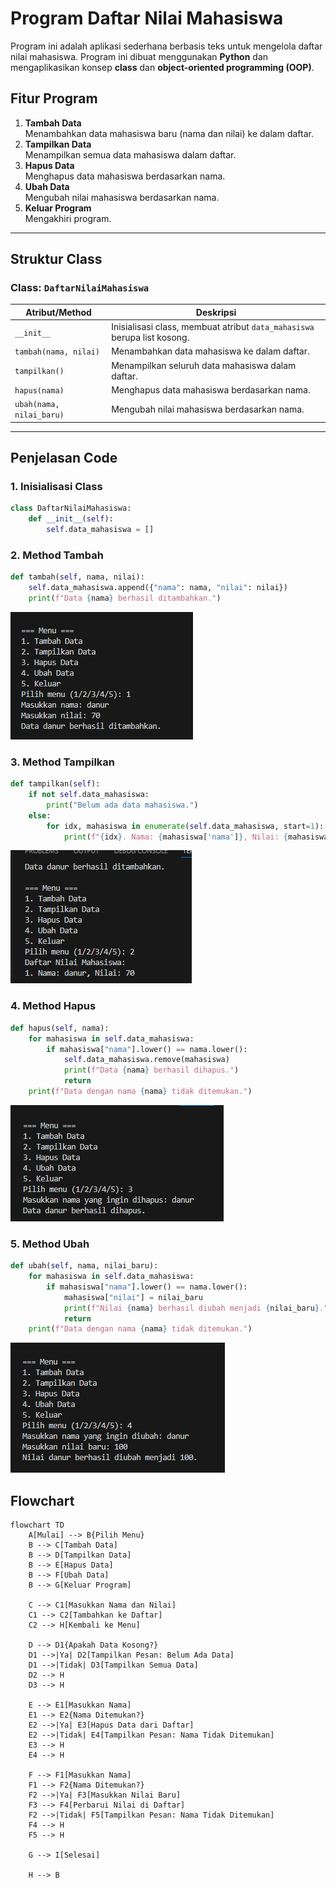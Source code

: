 # **Program Daftar Nilai Mahasiswa**

Program ini adalah aplikasi sederhana berbasis teks untuk mengelola daftar nilai mahasiswa. Program ini dibuat menggunakan **Python** dan mengaplikasikan konsep **class** dan **object-oriented programming (OOP)**.  

## **Fitur Program**
1. **Tambah Data**  
   Menambahkan data mahasiswa baru (nama dan nilai) ke dalam daftar.
2. **Tampilkan Data**  
   Menampilkan semua data mahasiswa dalam daftar.
3. **Hapus Data**  
   Menghapus data mahasiswa berdasarkan nama.
4. **Ubah Data**  
   Mengubah nilai mahasiswa berdasarkan nama.
5. **Keluar Program**  
   Mengakhiri program.

---

## **Struktur Class**

### **Class**: `DaftarNilaiMahasiswa`

| Atribut/Method   | Deskripsi                                                                 |
|-------------------|---------------------------------------------------------------------------|
| `__init__`        | Inisialisasi class, membuat atribut `data_mahasiswa` berupa list kosong. |
| `tambah(nama, nilai)` | Menambahkan data mahasiswa ke dalam daftar.                           |
| `tampilkan()`     | Menampilkan seluruh data mahasiswa dalam daftar.                        |
| `hapus(nama)`     | Menghapus data mahasiswa berdasarkan nama.                              |
| `ubah(nama, nilai_baru)` | Mengubah nilai mahasiswa berdasarkan nama.                         |

---

## **Penjelasan Code**

### 1. **Inisialisasi Class**
```python
class DaftarNilaiMahasiswa:
    def __init__(self):
        self.data_mahasiswa = []
```
### 2. **Method Tambah**
```python
def tambah(self, nama, nilai):
    self.data_mahasiswa.append({"nama": nama, "nilai": nilai})
    print(f"Data {nama} berhasil ditambahkan.")
```
![output](output/1.png)
### 3. **Method Tampilkan**
```python
def tampilkan(self):
    if not self.data_mahasiswa:
        print("Belum ada data mahasiswa.")
    else:
        for idx, mahasiswa in enumerate(self.data_mahasiswa, start=1):
            print(f"{idx}. Nama: {mahasiswa['nama']}, Nilai: {mahasiswa['nilai']}")

```
![output](output/2.png)
### 4. **Method Hapus**
```python
def hapus(self, nama):
    for mahasiswa in self.data_mahasiswa:
        if mahasiswa["nama"].lower() == nama.lower():
            self.data_mahasiswa.remove(mahasiswa)
            print(f"Data {nama} berhasil dihapus.")
            return
    print(f"Data dengan nama {nama} tidak ditemukan.")

```
![output](output/3.png)
### 5. **Method Ubah**
```python
def ubah(self, nama, nilai_baru):
    for mahasiswa in self.data_mahasiswa:
        if mahasiswa["nama"].lower() == nama.lower():
            mahasiswa["nilai"] = nilai_baru
            print(f"Nilai {nama} berhasil diubah menjadi {nilai_baru}.")
            return
    print(f"Data dengan nama {nama} tidak ditemukan.")

```
![output](output/4.png)

## Flowchart 

```mermaid
flowchart TD
    A[Mulai] --> B{Pilih Menu}
    B --> C[Tambah Data]
    B --> D[Tampilkan Data]
    B --> E[Hapus Data]
    B --> F[Ubah Data]
    B --> G[Keluar Program]

    C --> C1[Masukkan Nama dan Nilai]
    C1 --> C2[Tambahkan ke Daftar]
    C2 --> H[Kembali ke Menu]

    D --> D1{Apakah Data Kosong?}
    D1 -->|Ya| D2[Tampilkan Pesan: Belum Ada Data]
    D1 -->|Tidak| D3[Tampilkan Semua Data]
    D2 --> H
    D3 --> H

    E --> E1[Masukkan Nama]
    E1 --> E2{Nama Ditemukan?}
    E2 -->|Ya| E3[Hapus Data dari Daftar]
    E2 -->|Tidak| E4[Tampilkan Pesan: Nama Tidak Ditemukan]
    E3 --> H
    E4 --> H

    F --> F1[Masukkan Nama]
    F1 --> F2{Nama Ditemukan?}
    F2 -->|Ya| F3[Masukkan Nilai Baru]
    F3 --> F4[Perbarui Nilai di Daftar]
    F2 -->|Tidak| F5[Tampilkan Pesan: Nama Tidak Ditemukan]
    F4 --> H
    F5 --> H

    G --> I[Selesai]

    H --> B

